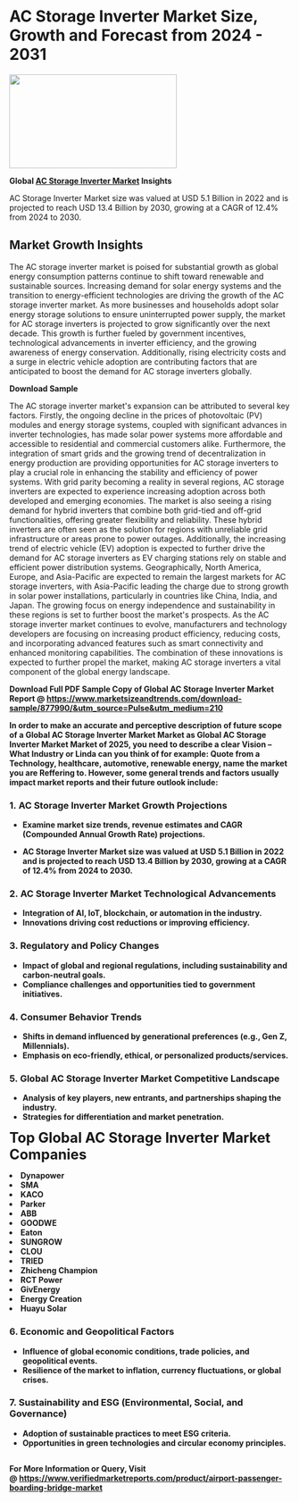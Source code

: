 <H1>AC Storage Inverter Market Size, Growth and Forecast from 2024 - 2031</H1><img class="aligncenter size-medium wp-image-584254" src="https://thirdeyenews.in/wp-content/uploads/2024/09/Global-Market-Research-300x168.jpeg" alt="" width="300" height="168" /><p><strong>Global&nbsp;<a href="https://www.marketsizeandtrends.com/download-sample/877990/&amp;utm_source=Pulse&amp;utm_medium=210">AC Storage Inverter Market</a> Insights</strong></p><p>AC Storage Inverter Market size was valued at USD 5.1 Billion in 2022 and is projected to reach USD 13.4 Billion by 2030, growing at a CAGR of 12.4% from 2024 to 2030.</p><p><h2>Market Growth Insights</h2> <p>The AC storage inverter market is poised for substantial growth as global energy consumption patterns continue to shift toward renewable and sustainable sources. Increasing demand for solar energy systems and the transition to energy-efficient technologies are driving the growth of the AC storage inverter market. As more businesses and households adopt solar energy storage solutions to ensure uninterrupted power supply, the market for AC storage inverters is projected to grow significantly over the next decade. This growth is further fueled by government incentives, technological advancements in inverter efficiency, and the growing awareness of energy conservation. Additionally, rising electricity costs and a surge in electric vehicle adoption are contributing factors that are anticipated to boost the demand for AC storage inverters globally.</p> <p><strong>Download Sample</strong></p> <p>The AC storage inverter market's expansion can be attributed to several key factors. Firstly, the ongoing decline in the prices of photovoltaic (PV) modules and energy storage systems, coupled with significant advances in inverter technologies, has made solar power systems more affordable and accessible to residential and commercial customers alike. Furthermore, the integration of smart grids and the growing trend of decentralization in energy production are providing opportunities for AC storage inverters to play a crucial role in enhancing the stability and efficiency of power systems. With grid parity becoming a reality in several regions, AC storage inverters are expected to experience increasing adoption across both developed and emerging economies. The market is also seeing a rising demand for hybrid inverters that combine both grid-tied and off-grid functionalities, offering greater flexibility and reliability. These hybrid inverters are often seen as the solution for regions with unreliable grid infrastructure or areas prone to power outages. Additionally, the increasing trend of electric vehicle (EV) adoption is expected to further drive the demand for AC storage inverters as EV charging stations rely on stable and efficient power distribution systems. Geographically, North America, Europe, and Asia-Pacific are expected to remain the largest markets for AC storage inverters, with Asia-Pacific leading the charge due to strong growth in solar power installations, particularly in countries like China, India, and Japan. The growing focus on energy independence and sustainability in these regions is set to further boost the market's prospects. As the AC storage inverter market continues to evolve, manufacturers and technology developers are focusing on increasing product efficiency, reducing costs, and incorporating advanced features such as smart connectivity and enhanced monitoring capabilities. The combination of these innovations is expected to further propel the market, making AC storage inverters a vital component of the global energy landscape.</p> <p><strong></p><p><span class=""><strong>Download Full PDF Sample Copy of Global AC Storage Inverter Market Report</strong> @ <a href="https://www.marketsizeandtrends.com/download-sample/877990/&amp;utm_source=Pulse&amp;utm_medium=210" target="_blank">https://www.marketsizeandtrends.com/download-sample/877990/&amp;utm_source=Pulse&amp;utm_medium=210</a></span></p><p>In order to make an accurate and perceptive description of future scope of a Global&nbsp;AC Storage Inverter Market Market as Global&nbsp;AC Storage Inverter Market Market of 2025, you need to describe a clear Vision &ndash; What Industry or Linda can you think of for example: Quote from a Technology, healthcare, automotive, renewable energy, name the market you are Reffering to. However, some general trends and factors usually impact market reports and their future outlook include:</p><h3>1.&nbsp;<strong>AC Storage Inverter Market Growth Projections</strong></h3><ul><li>Examine market size trends, revenue estimates and CAGR (Compounded Annual Growth Rate) projections.</li><li><p>AC Storage Inverter Market size was valued at USD 5.1 Billion in 2022 and is projected to reach USD 13.4 Billion by 2030, growing at a CAGR of 12.4% from 2024 to 2030.</p></li></ul><h3>2.&nbsp;<strong>AC Storage Inverter Market Technological Advancements</strong></h3><ul><li>Integration of AI, IoT, blockchain, or automation in the industry.</li><li>Innovations driving cost reductions or improving efficiency.</li></ul><h3>3.&nbsp;<strong>Regulatory and Policy Changes</strong></h3><ul><li>Impact of global and regional regulations, including sustainability and carbon-neutral goals.</li><li>Compliance challenges and opportunities tied to government initiatives.</li></ul><h3>4.&nbsp;<strong>Consumer Behavior Trends</strong></h3><ul><li>Shifts in demand influenced by generational preferences (e.g., Gen Z, Millennials).</li><li>Emphasis on eco-friendly, ethical, or personalized products/services.</li></ul><h3>5.&nbsp;<strong>Global AC Storage Inverter Market Competitive Landscape</strong></h3><ul><li>Analysis of key players, new entrants, and partnerships shaping the industry.</li><li>Strategies for differentiation and market penetration.</li></ul><p data-pm-slice="1 1 []"><span style="color: inherit; font-family: inherit; font-size: 25px;">Top Global AC Storage Inverter Market Companies</span></p><div class="" data-test-id=""><p><li>Dynapower</li><li> SMA</li><li> KACO</li><li> Parker</li><li> ABB</li><li> GOODWE</li><li> Eaton</li><li> SUNGROW</li><li> CLOU</li><li> TRIED</li><li> Zhicheng Champion</li><li> RCT Power</li><li> GivEnergy</li><li> Energy Creation</li><li> Huayu Solar</li></p></div><h3>6.&nbsp;<strong>Economic and Geopolitical Factors</strong></h3><ul><li>Influence of global economic conditions, trade policies, and geopolitical events.</li><li>Resilience of the market to inflation, currency fluctuations, or global crises.</li></ul><h3>7.&nbsp;<strong>Sustainability and ESG (Environmental, Social, and Governance)</strong></h3><ul><li>Adoption of sustainable practices to meet ESG criteria.</li><li>Opportunities in green technologies and circular economy principles.</li></ul><h2><strong style="font-size: 14px;">For More Information or Query, Visit @&nbsp;</strong><a style="background-color: #ffffff; font-size: 14px;" href="https://www.marketsizeandtrends.com/report/ac-storage-inverter-market/" target="_blank">https://www.verifiedmarketreports.com/product/airport-passenger-boarding-bridge-market</a></h2>
